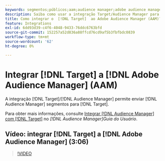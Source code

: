 ```yaml
---
keywords: segmentos;públicos;aam;audience manager;adobe audience manager;integrar;integração
description: Saiba como usar a integração Target/Audience Manager para enviar segmentos do Audience Manager (AAM) para o Adobe Target.
title: Como integrar o  [!DNL Target]  ao Adobe Audience Manager (AAM)?
feature: Integrations
exl-id: 6dd93d39-c4f6-4048-9433-76ddc6763bfd
source-git-commit: 152257a52d836a88ffcd76cd9af5b3fbfbdc0839
workflow-type: tm+mt
source-wordcount: '62'
ht-degree: 0%

---
```


# Integrar [!DNL Target] a [!DNL Adobe Audience Manager] (AAM)

A integração [!DNL Target]/[!DNL Audience Manager] permite enviar [!DNL Audience Manager] segmentos para [!DNL Target].

Para obter mais informações, consulte [Integrar [!DNL Audience Manager] com [!DNL Target]](https://experienceleague.adobe.com/docs/audience-manager/user-guide/implementation-integration-guides/integration-other-solutions/aam-target-integration.html?lang=pt-BR) no *[!DNL Audience Manager]Guia do Usuário*.

## Vídeo: integrar [!DNL Target] a [!DNL Adobe Audience Manager] (3:06)

>[!VIDEO](https://video.tv.adobe.com/v/35151)

